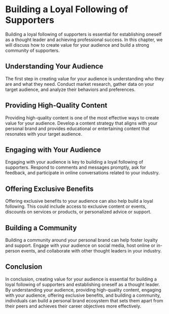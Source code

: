 Building a Loyal Following of Supporters
=====================================================================================

Building a loyal following of supporters is essential for establishing oneself as a thought leader and achieving professional success. In this chapter, we will discuss how to create value for your audience and build a strong community of supporters.

Understanding Your Audience
---------------------------

The first step in creating value for your audience is understanding who they are and what they need. Conduct market research, gather data on your target audience, and analyze their behaviors and preferences.

Providing High-Quality Content
------------------------------

Providing high-quality content is one of the most effective ways to create value for your audience. Develop a content strategy that aligns with your personal brand and provides educational or entertaining content that resonates with your target audience.

Engaging with Your Audience
---------------------------

Engaging with your audience is key to building a loyal following of supporters. Respond to comments and messages promptly, ask for feedback, and participate in online conversations related to your industry.

Offering Exclusive Benefits
---------------------------

Offering exclusive benefits to your audience can also help build a loyal following. This could include access to exclusive content or events, discounts on services or products, or personalized advice or support.

Building a Community
--------------------

Building a community around your personal brand can help foster loyalty and support. Engage with your audience on social media, host online or in-person events, and collaborate with other thought leaders in your industry.

Conclusion
----------

In conclusion, creating value for your audience is essential for building a loyal following of supporters and establishing oneself as a thought leader. By understanding your audience, providing high-quality content, engaging with your audience, offering exclusive benefits, and building a community, individuals can build a personal brand ecosystem that sets them apart from their peers and achieves their career objectives more effectively.

